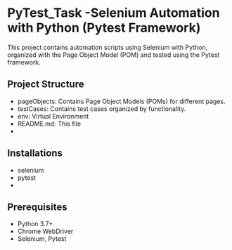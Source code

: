 # PyTest_Task -Selenium Automation with Python (Pytest Framework)

This project contains automation scripts using Selenium with Python, organized with the Page Object Model (POM) and tested using the Pytest framework.


## Project Structure

- pageObjects: Contains Page Object Models (POMs) for different pages.
- testCases: Contains test cases organized by functionality.
- env: Virtual Environment
- README.md: This file
- 
## Installations
- selenium
- pytest
- 
## Prerequisites

- Python 3.7+
- Chrome WebDriver 
- Selenium, Pytest


